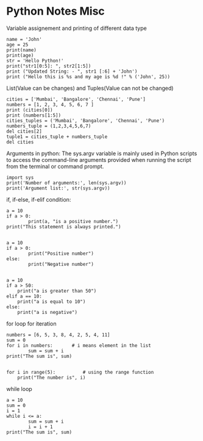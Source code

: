 # Python Notes Misc

Variable assignement and printing of different data type 
```
name = 'John'
age = 25
print(name)
print(age)
str = 'Hello Python!'
print("str1[0:5]: ", str2[1:5])
print ("Updated String: - ", str1 [:6] + 'John') 
print ("Hello this is %s and my age is %d !" % ('John', 25))
```

List(Value can be changes) and Tuples(Value can not be changed)
```
cities = ['Mumbai', 'Bangalore', 'Chennai', 'Pune']
numbers = [1, 2, 3, 4, 5, 6, 7 ]
print (cities[0])
print (numbers[1:5])
cities_tuples = ('Mumbai', 'Bangalore', 'Chennai', 'Pune')
numbers_tuple = (1,2,3,4,5,6,7)
del cities[2]
tuple1 = cities_tuple + numbers_tuple
del cities
```

Arguments in python:
The sys.argv variable is mainly used in Python scripts to access the command-line arguments provided when running the script from the terminal or command prompt.  
```
import sys
print('Number of arguments:', len(sys.argv))
print('Argument list:', str(sys.argv))
```

if, if-else, if-elif condition:
```
a = 10
if a > 0:
        print(a, "is a positive number.")
print("This statement is always printed.")


a = 10
if a > 0:
        print("Positive number")
else:
        print("Negative number")


a = 10
if a > 50:
    print("a is greater than 50")
elif a == 10:
    print("a is equal to 10")
else:
    print("a is negative")
```

for loop for iteration
```
numbers = [6, 5, 3, 8, 4, 2, 5, 4, 11]
sum = 0
for i in numbers:		# i means element in the list
        sum = sum + i
print("The sum is", sum)


for i in range(5):			# using the range function
	print("The number is", i)
```

while loop
```
a = 10
sum = 0
i = 1
while i <= a:
        sum = sum + i
        i = i + 1
print("The sum is", sum)
```







